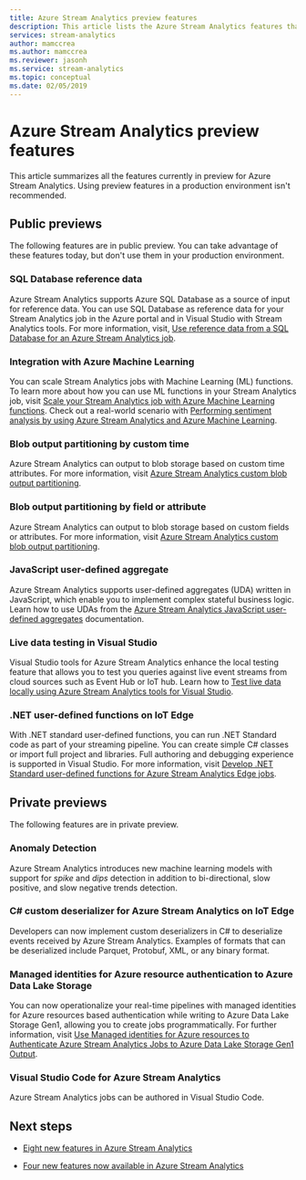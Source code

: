 ```yaml
---
title: Azure Stream Analytics preview features
description: This article lists the Azure Stream Analytics features that are currently in preview.
services: stream-analytics
author: mamccrea
ms.author: mamccrea
ms.reviewer: jasonh
ms.service: stream-analytics
ms.topic: conceptual
ms.date: 02/05/2019
---
```


# Azure Stream Analytics preview features

This article summarizes all the features currently in preview for Azure Stream Analytics. Using preview features in a production environment isn't recommended.

## Public previews

The following features are in public preview. You can take advantage of these features today, but don't use them in your production environment.

### SQL Database reference data

Azure Stream Analytics supports Azure SQL Database as a source of input for reference data. You can use SQL Database as reference data for your Stream Analytics job in the Azure portal and in Visual Studio with Stream Analytics tools. For more information, visit, [Use reference data from a SQL Database for an Azure Stream Analytics job](sql-reference-data.md).

### Integration with Azure Machine Learning

You can scale Stream Analytics jobs with Machine Learning (ML) functions. To learn more about how you can use ML functions in your Stream Analytics job, visit [Scale your Stream Analytics job with Azure Machine Learning functions](stream-analytics-scale-with-machine-learning-functions.md). Check out a real-world scenario with [Performing sentiment analysis by using Azure Stream Analytics and Azure Machine Learning](stream-analytics-machine-learning-integration-tutorial.md).

### Blob output partitioning by custom time

Azure Stream Analytics can output to blob storage based on custom time attributes. For more information, visit [Azure Stream Analytics custom blob output partitioning](stream-analytics-custom-path-patterns-blob-storage-output.md).

### Blob output partitioning by field or attribute

Azure Stream Analytics can output to blob storage based on custom fields or attributes. For more information, visit [Azure Stream Analytics custom blob output partitioning](stream-analytics-custom-path-patterns-blob-storage-output.md).

### JavaScript user-defined aggregate

Azure Stream Analytics supports user-defined aggregates (UDA) written in JavaScript, which enable you to implement complex stateful business logic. Learn how to use UDAs from the [Azure Stream Analytics JavaScript user-defined aggregates](stream-analytics-javascript-user-defined-aggregates.md) documentation. 

### Live data testing in Visual Studio

Visual Studio tools for Azure Stream Analytics enhance the local testing feature that allows you to test you queries against live event streams from cloud sources such as Event Hub or IoT hub. Learn how to [Test live data locally using Azure Stream Analytics tools for Visual Studio](stream-analytics-live-data-local-testing.md).

### .NET user-defined functions on IoT Edge

With .NET standard user-defined functions, you can run .NET Standard code as part of your streaming pipeline. You can create simple C# classes or import full project and libraries. Full authoring and debugging experience is supported in Visual Studio. For more information, visit [Develop .NET Standard user-defined functions for Azure Stream Analytics Edge jobs](stream-analytics-edge-csharp-udf-methods.md).

## Private previews

The following features are in private preview.

### Anomaly Detection

Azure Stream Analytics introduces new machine learning models with support for *spike* and *dips* detection in addition to bi-directional, slow positive, and slow negative trends detection.

### C# custom deserializer for Azure Stream Analytics on IoT Edge

Developers can now implement custom deserializers in C# to deserialize events received by Azure Stream Analytics. Examples of formats that can be deserialized include Parquet, Protobuf, XML, or any binary format.

### Managed identities for Azure resource authentication to Azure Data Lake Storage

You can now operationalize your real-time pipelines with managed identities for Azure resources based authentication while writing to Azure Data Lake Storage Gen1, allowing you to create jobs programmatically. For further information, visit [Use Managed identities for Azure resources to Authenticate Azure Stream Analytics Jobs to Azure Data Lake Storage Gen1 Output](stream-analytics-managed-identities-adls.md).

### Visual Studio Code for Azure Stream Analytics

Azure Stream Analytics jobs can be authored in Visual Studio Code.

## Next steps

* [Eight new features in Azure Stream Analytics](https://azure.microsoft.com/blog/eight-new-features-in-azure-stream-analytics/)

* [Four new features now available in Azure Stream Analytics](https://azure.microsoft.com/blog/4-new-features-now-available-in-azure-stream-analytics/)
